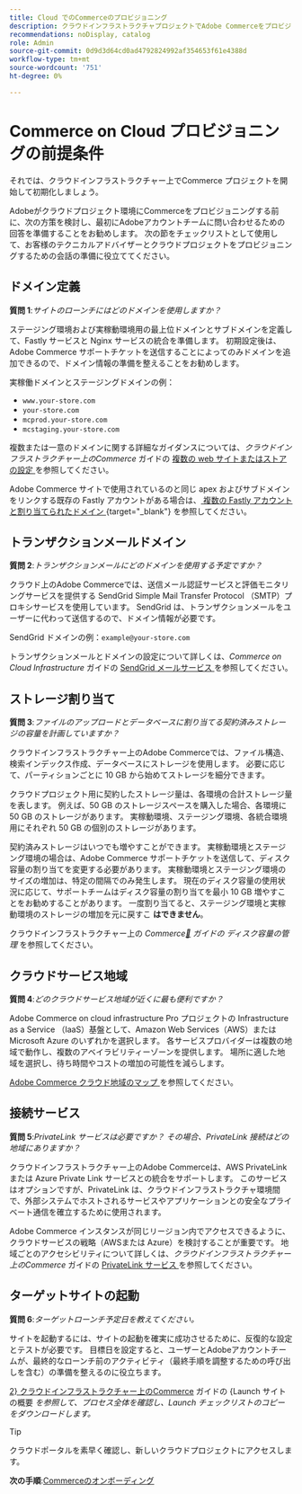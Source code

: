 ```yaml
---
title: Cloud でのCommerceのプロビジョニング
description: クラウドインフラストラクチャプロジェクトでAdobe Commerceをプロビジョニングするための、Adobeのカスタマーテクニカルアドバイザーの準備方法について説明します。
recommendations: noDisplay, catalog
role: Admin
source-git-commit: 0d9d3d64cd0ad4792824992af354653f61e4388d
workflow-type: tm+mt
source-wordcount: '751'
ht-degree: 0%

---
```


# Commerce on Cloud プロビジョニングの前提条件

それでは、クラウドインフラストラクチャー上でCommerce プロジェクトを開始して初期化しましょう。

Adobeがクラウドプロジェクト環境にCommerceをプロビジョニングする前に、次の方策を検討し、最初にAdobeアカウントチームに問い合わせるための回答を準備することをお勧めします。 次の節をチェックリストとして使用して、お客様のテクニカルアドバイザーとクラウドプロジェクトをプロビジョニングするための会話の準備に役立ててください。

## ドメイン定義

**質問 1**:_サイトのローンチにはどのドメインを使用しますか？_

ステージング環境および実稼動環境用の最上位ドメインとサブドメインを定義して、Fastly サービスと Nginx サービスの統合を準備します。 初期設定後は、Adobe Commerce サポートチケットを送信することによってのみドメインを追加できるので、ドメイン情報の準備を整えることをお勧めします。

実稼働ドメインとステージングドメインの例：

- `www.your-store.com`
- `your-store.com`
- `mcprod.your-store.com`
- `mcstaging.your-store.com`

複数または一意のドメインに関する詳細なガイダンスについては、_クラウドインフラストラクチャー上のCommerce_ ガイドの [ 複数の web サイトまたはストアの設定 ](../cloud-guide/store/multiple-sites.md) を参照してください。

Adobe Commerce サイトで使用されているのと同じ apex およびサブドメインをリンクする既存の Fastly アカウントがある場合は、[ 複数の Fastly アカウントと割り当てられたドメイン ](https://experienceleague.adobe.com/ja/docs/commerce-on-cloud/user-guide/cdn/fastly#multiple-fastly-accounts-and-assigned-domains){target="_blank"} を参照してください。

## トランザクションメールドメイン

**質問 2**:_トランザクションメールにどのドメインを使用する予定ですか？_

クラウド上のAdobe Commerceでは、送信メール認証サービスと評価モニタリングサービスを提供する SendGrid Simple Mail Transfer Protocol （SMTP）プロキシサービスを使用しています。 SendGrid は、トランザクションメールをユーザーに代わって送信するので、ドメイン情報が必要です。

SendGrid ドメインの例：`example@your-store.com`

トランザクションメールとドメインの設定について詳しくは、_Commerce on Cloud Infrastructure_ ガイドの [SendGrid メールサービス ](../cloud-guide/project/sendgrid.md) を参照してください。

## ストレージ割り当て

**質問 3**:_ファイルのアップロードとデータベースに割り当てる契約済みストレージの容量を計画していますか？_

クラウドインフラストラクチャー上のAdobe Commerceでは、ファイル構造、検索インデックス作成、データベースにストレージを使用します。 必要に応じて、パーティションごとに 10 GB から始めてストレージを細分できます。

クラウドプロジェクト用に契約したストレージ量は、各環境の合計ストレージ量を表します。 例えば、50 GB のストレージスペースを購入した場合、各環境に 50 GB のストレージがあります。 実稼動環境、ステージング環境、各統合環境用にそれぞれ 50 GB の個別のストレージがあります。

契約済みストレージはいつでも増やすことができます。 実稼動環境とステージング環境の場合は、Adobe Commerce サポートチケットを送信して、ディスク容量の割り当てを変更する必要があります。 実稼動環境とステージング環境のサイズの増加は、特定の間隔でのみ発生します。 現在のディスク容量の使用状況に応じて、サポートチームはディスク容量の割り当てを最小 10 GB 増やすことをお勧めすることがあります。 一度割り当てると、ステージング環境と実稼動環境のストレージの増加を元に戻すこ **はできません**。

クラウドインフラストラクチャー上の _Commerce[&#128279;](../cloud-guide/storage/manage-disk-space.md) ガイドの  ディスク容量の管理_ を参照してください。

## クラウドサービス地域

**質問 4**:_どのクラウドサービス地域が近くに最も便利ですか？_

Adobe Commerce on cloud infrastructure Pro プロジェクトの Infrastructure as a Service （IaaS）基盤として、Amazon Web Services（AWS）またはMicrosoft Azure のいずれかを選択します。 各サービスプロバイダーは複数の地域で動作し、複数のアベイラビリティーゾーンを提供します。 場所に適した地域を選択し、待ち時間やコストの増加の可能性を減らします。

[Adobe Commerce クラウド地域のマップ ](../cloud-guide/overview.md) を参照してください。

## 接続サービス

**質問 5**:_PrivateLink サービスは必要ですか？ その場合、PrivateLink 接続はどの地域にありますか？_

クラウドインフラストラクチャー上のAdobe Commerceは、AWS PrivateLink または Azure Private Link サービスとの統合をサポートします。 このサービスはオプションですが、PrivateLink は、クラウドインフラストラクチャ環境間で、外部システムでホストされるサービスやアプリケーションとの安全なプライベート通信を確立するために使用されます。

Adobe Commerce インスタンスが同じリージョン内でアクセスできるように、クラウドサービスの戦略（AWSまたは Azure）を検討することが重要です。 地域ごとのアクセシビリティについて詳しくは、_クラウドインフラストラクチャー上のCommerce_ ガイドの [PrivateLink サービス ](../cloud-guide/development/privatelink-service.md) を参照してください。

## ターゲットサイトの起動

**質問 6**:_ターゲットローンチ予定日を教えてください。_

サイトを起動するには、サイトの起動を確実に成功させるために、反復的な設定とテストが必要です。 目標日を設定すると、ユーザーとAdobeアカウントチームが、最終的なローンチ前のアクティビティ（最終手順を調整するための呼び出しを含む）の準備を整えるのに役立ちます。

[2&rbrace; クラウドインフラストラクチャー上のCommerce](../cloud-guide/launch/overview.md) ガイドの &lbrace;Launch サイトの概要 _を参照して、プロセス全体を確認し、Launch チェックリストのコピーをダウンロードします。_

>[!TIP]
>
> クラウドポータルを素早く確認し、新しいクラウドプロジェクトにアクセスします。
>
>**次の手順**:[Commerceのオンボーディング ](onboarding.md)
